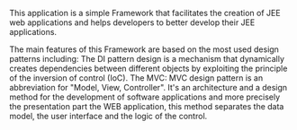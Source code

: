 
This application is a simple Framework that facilitates the creation of JEE web applications and
helps developers to better develop their JEE applications.


The main features of this Framework are based on the most used design patterns including:
The DI pattern design is a mechanism that dynamically creates dependencies between
different objects by exploiting the principle of the inversion of control (IoC).
The MVC: MVC design pattern is an abbreviation for "Model, View, Controller". It's an architecture and a
design method for the development of software applications and more precisely the presentation part
the WEB application, this method separates the data model, the user interface and the logic of the
control.
